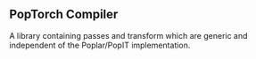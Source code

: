## PopTorch Compiler

A library containing passes and transform which are generic and independent of the Poplar/PopIT implementation.
